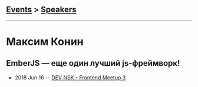 ## [Events](../README.md) > [Speakers](../speakers.md)
---

# Максим Конин

## EmberJS — еще один лучший js-фреймворк!
- 2018 Jun 16 -- [DEV NSK - Frontend Meetup 3](https://www.youtube.com/watch?v=SjEsPZHUG-A)    
